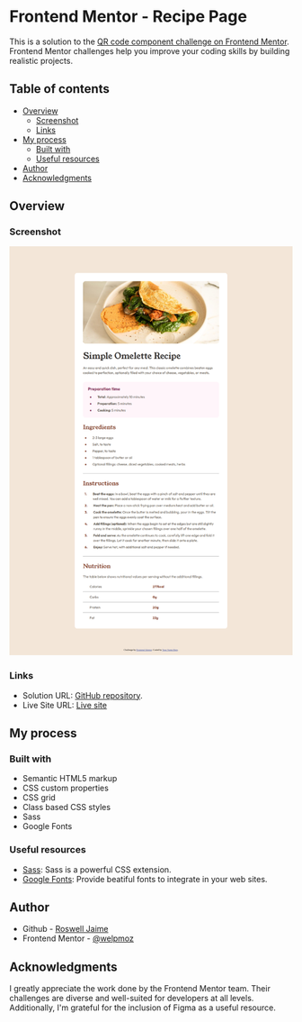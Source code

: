 # Frontend Mentor - Recipe Page

This is a solution to the [QR code component challenge on Frontend Mentor](https://www.frontendmentor.io/challenges/recipe-page-KiTsR8QQKm). Frontend Mentor challenges help you improve your coding skills by building realistic projects. 

## Table of contents

- [Overview](#overview)
  - [Screenshot](#screenshot)
  - [Links](#links)
- [My process](#my-process)
  - [Built with](#built-with)
  - [Useful resources](#useful-resources)
- [Author](#author)
- [Acknowledgments](#acknowledgments)

## Overview

### Screenshot

![](./solucion.png)

### Links

- Solution URL: [GitHub repository](https://github.com/welpmoz/Social-Links-Profile).
- Live Site URL: [Live site](https://welpmoz.github.io/Social-Links-Profile/)

## My process

### Built with

- Semantic HTML5 markup
- CSS custom properties
- CSS grid
- Class based CSS styles
- Sass
- Google Fonts


### Useful resources

- [Sass](https://https://sass-lang.com/): Sass is a powerful CSS extension.
- [Google Fonts](https://fonts.google.com/): Provide beatiful fonts to integrate in your web sites.


## Author

- Github - [Roswell Jaime](https://github.com/welpmoz)
- Frontend Mentor - [@welpmoz](https://www.frontendmentor.io/profile/welpmoz)

## Acknowledgments

I greatly appreciate the work done by the Frontend Mentor team. Their challenges are diverse and well-suited for developers at all levels. Additionally, I'm grateful for the inclusion of Figma as a useful resource.